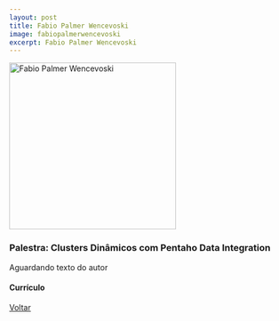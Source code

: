 ```yaml
---
layout: post
title: Fabio Palmer Wencevoski
image: fabiopalmerwencevoski
excerpt: Fabio Palmer Wencevoski
---
```

<p><img src="{{ site.baseurl }}/convidados/{{ page.image }}.jpg" alt="Fabio Palmer Wencevoski" height="300" width="300"/></p>

### Palestra: Clusters Dinâmicos com Pentaho Data Integration

Aguardando texto do autor

#### Currículo


<a href="{{ site.baseurl }}/index.html">Voltar</a>
